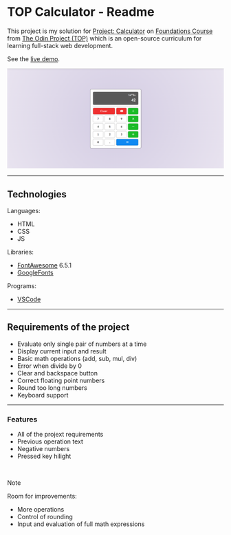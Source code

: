 # TOP Calculator - Readme
This project is my solution for [Project: Calculator](https://www.theodinproject.com/lessons/foundations-calculator) on [Foundations Course](https://www.theodinproject.com/paths/foundations/courses/foundations) from [The Odin Project (TOP)](https://www.theodinproject.com) which is an open-source curriculum for learning full-stack web development.

See the [live demo](https://pasek108.github.io/TOP-Calculator/).

![preview](/_for_readme/main_page.png)

----------------------------------

## Technologies
Languages:
- HTML
- CSS
- JS

Libraries:
- [FontAwesome](https://fontawesome.com) 6.5.1
- [GoogleFonts](https://fonts.google.com)
  
Programs:
- [VSCode](https://code.visualstudio.com)

----------------------------------

## Requirements of the project
- Evaluate only single pair of numbers at a time
- Display current input and result
- Basic math operations (add, sub, mul, div)
- Error when divide by 0
- Clear and backspace button
- Correct floating point numbers
- Round too long numbers
- Keyboard support

----------------------------------

### Features
- All of the projext requirements
- Previous operation text
- Negative numbers
- Pressed key hilight

<br>

> [!NOTE]  
> Room for improvements:
> - More operations
> - Control of rounding
> - Input and evaluation of full math expressions
